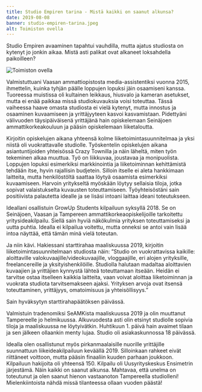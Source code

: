 ```yaml
---
title: Studio Empiren tarina - Mistä kaikki on saanut alkunsa?
date: 2019-08-08
banner: studio-empiren-tarina.jpeg
alt: Toimiston ovella
---
```

Studio Empiren avaaminen tapahtui vauhdilla, mutta ajatus studiosta on kytenyt jo jonkin aikaa. Mistä asti palikat
ovat alkaneet loksahdella paikoilleen?

![Toimiston ovella](/uploads/studio-empiren-tarina.jpeg "Toimiston ovella")

Valmistuttuani Vaasan ammattiopistosta media-assistentiksi vuonna 2015, ihmettelin, kuinka tyhjän päälle loppujen
lopuksi jäin osaamiseni kanssa. Tuoreessa muistissa oli kultainen leikkaus, hiusvalo ja kameran asetukset, mutta ei
enää paikkaa missä studiokuvauksia voisi  toteuttaa. Tässä vaiheessa haave omasta studiosta ei vielä kytenyt, mutta
innostus ja osaaminen kuvaamiseen ja yrittäjyyteen kasvoi kasvamistaan. Pidettyäni välivuoden täysipäiväisenä
yrittäjänä hain opiskelemaan Seinäjoen ammattikorkeakouluun ja pääsin opiskelemaan liiketaloutta.


Kirjoitin opiskelujen aikana yhteensä kolme liiketoimintasuunnitelmaa ja yksi niistä oli vuokrattavalle studiolle.
Työskentelin opiskelujen aikana asiantuntijoiden yhteisössä Crazy Townilla ja näin läheltä, miten työn tekeminen alkaa
muuttua. Työ on liikkuvaa, joustavaa ja monipuolista. Loppujen lopuksi esimerkiksi markkinointia ja liiketoiminnan
kehittämistä tehdään itse, hyvin rajallisin budjetein. Silloin itselle ei aleta hankkimaan laitteita, mutta
henkilöstöltä saattaa löytyä osaamista esimerkiksi kuvaamiseen. Harvoin yritykseltä myöskään löytyy sellaisia tiloja,
jotka sopivat valaistukselta kuvausten toteuttamiseen. Työyhteisöstäni sain positiivista palautetta idealle ja se lisäsi
intoani laittaa ideani toteutukseen.


Ideallani osallistuin GrowUp Students kilpailuun syksyllä 2018. Se on Seinäjoen, Vaasan ja Tampereen
ammattikorkeaopiskelijoille tarkoitettu yritysideakilpailu. Siellä sain hyviä näkökulmia yrityksen toteuttamiseksi
ja uutta puhtia. Idealla ei kilpailua voitettu, mutta onneksi se antoi vain lisää intoa näyttää,
että tämän minä vielä toteutan.


Ja niin kävi. Hakiessani starttirahaa maaliskuussa 2019, kirjoitin liiketoimintasuunnitelmaan studiosta näin:
”Studio on vuokrattavissa kaikille: aloittaville valokuvaajille/videokuvaajille, vloggaajille, eri alojen yrityksille,
freelancereille ja yksityishenkilöille. Studiolla halutaan madaltaa aloittavien kuvaajien ja yrittäjien kynnystä
lähteä toteuttamaan itseään. Heidän ei tarvitse ostaa itselleen kaikkia laitteita, vaan voivat aloittaa liiketoiminnan
ja vuokrata studiota tarvitsemakseen ajaksi. Yrityksen arvoja ovat itsensä toteuttaminen, yrittäjyys, omatoimisuus ja
yhteisöllisyys.”


Sain hyväksytyn starttirahapäätöksen päivässä.


Valmistuin tradenomiksi SeAMKista maaliskuussa 2019 ja olin muuttanut Tampereelle jo helmikuussa. Alkuvuodesta asti
olin etsinyt studiolle sopivia tiloja ja maaliskuussa ne löytyivätkin. Huhtikuun 1. päivä hain avaimet tilaan ja sen
jälkeen ollaankin menty lujaa. Studio oli asiakaskunnossa 18 päivässä.


Idealla olen osallistunut myös pirkanmaalaisille nuorille yrittäjille suunnattuun liikeideakilpailuun keväällä 2019.
Silloinkaan rahkeet eivät riittäneet voittoon, mutta pääsin finaaliin kuuden parhaan joukkoon. Kilpailuun hakijoita
oli yhteensä 150. Kilpailu oli Uusyrityskeskus Ensimetrin järjestämä.
Näin kaikki on saanut alkunsa. Mahtavaa, että unelma on toteutunut ja olen saanut hienon vastaanoton Tampereella
studiolleni! Mielenkiintoista nähdä missä tilanteessa ollaan vuoden päästä!
